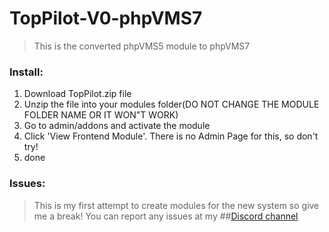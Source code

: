 # TopPilot-V0-phpVMS7
> This is the converted phpVMS5 module to phpVMS7

### Install:

1. Download TopPilot.zip file
2. Unzip the file into your modules folder(DO NOT CHANGE THE MODULE FOLDER NAME OR IT WON"T WORK)
3. Go to admin/addons and activate the module
4. Click 'View Frontend Module'. There is no Admin Page for this, so don't try!
5. done


### Issues:
> This is my first attempt to create modules for the new system so give me a break!
> You can report any issues at my ##[Discord channel](https://discord.gg/GBGZtt2aFV)
